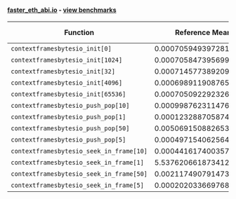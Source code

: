#### [faster_eth_abi.io](https://github.com/BobTheBuidler/faster-eth-abi/blob/master/faster_eth_abi/io.py) - [view benchmarks](https://github.com/BobTheBuidler/faster-eth-abi/blob/master/benchmarks/test_io_benchmarks.py)

| Function | Reference Mean | Faster Mean | % Change | Speedup (%) | x Faster | Faster |
|----------|---------------|-------------|----------|-------------|----------|--------|
| `contextframesbytesio_init[0]` | 0.0007059493972818854 | 0.0006312098749212568 | 10.59% | 11.84% | 1.12x | ✅ |
| `contextframesbytesio_init[1024]` | 0.0007058473956996462 | 0.0006336646574537018 | 10.23% | 11.39% | 1.11x | ✅ |
| `contextframesbytesio_init[32]` | 0.0007145773892093301 | 0.0006285654831631994 | 12.04% | 13.68% | 1.14x | ✅ |
| `contextframesbytesio_init[4096]` | 0.0006989119087658326 | 0.0006341250155208253 | 9.27% | 10.22% | 1.10x | ✅ |
| `contextframesbytesio_init[65536]` | 0.0007050922923265213 | 0.000631715852489945 | 10.41% | 11.62% | 1.12x | ✅ |
| `contextframesbytesio_push_pop[10]` | 0.0009987623114763803 | 0.0009712126669926826 | 2.76% | 2.84% | 1.03x | ✅ |
| `contextframesbytesio_push_pop[1]` | 0.0001232887058747086 | 0.00011221187282978195 | 8.98% | 9.87% | 1.10x | ✅ |
| `contextframesbytesio_push_pop[50]` | 0.005069150882653568 | 0.005031879434344581 | 0.74% | 0.74% | 1.01x | ✅ |
| `contextframesbytesio_push_pop[5]` | 0.0004971540625647529 | 0.0004771224792722684 | 4.03% | 4.20% | 1.04x | ✅ |
| `contextframesbytesio_seek_in_frame[10]` | 0.0004416174003573966 | 0.0004386267102302852 | 0.68% | 0.68% | 1.01x | ✅ |
| `contextframesbytesio_seek_in_frame[1]` | 5.5376206618734125e-05 | 5.5397508101043585e-05 | -0.04% | -0.04% | 1.00x | ❌ |
| `contextframesbytesio_seek_in_frame[50]` | 0.0021174907914737946 | 0.002102750691831924 | 0.70% | 0.70% | 1.01x | ✅ |
| `contextframesbytesio_seek_in_frame[5]` | 0.00020203366976894656 | 0.00020213848038559562 | -0.05% | -0.05% | 1.00x | ❌ |
